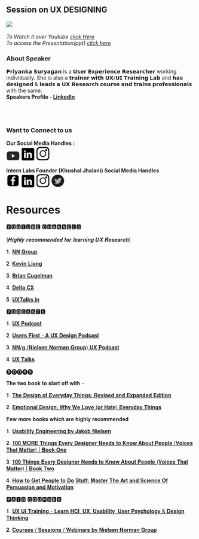 ##      Session on UX DESIGNING 
![](https://github.com/kishan-0904/UI-UX/blob/d3773d7d9370eff482d0c42546cd569c6e7bd50b/UI-UX.gif)

*To Watch it over Youtube [click Here][video]
<br>
To access the Presentation(ppt) [click here][ppt]*

### About Speaker
𝗣𝗿𝗶𝘆𝗮𝗻𝗸𝗮 𝗦𝘂𝗿𝘆𝗮𝗴𝗮𝗻 is a 𝗨𝘀𝗲𝗿 𝗘𝘅𝗽𝗲𝗿𝗶𝗲𝗻𝗰𝗲 𝗥𝗲𝘀𝗲𝗮𝗿𝗰𝗵𝗲𝗿 working individually. She is also a 𝘁𝗿𝗮𝗶𝗻𝗲𝗿 𝘄𝗶𝘁𝗵 𝗨𝗫/𝗨𝗜 𝗧𝗿𝗮𝗶𝗻𝗶𝗻𝗴 𝗟𝗮𝗯 and 𝗵𝗮𝘀 𝗱𝗲𝘀𝗶𝗴𝗻𝗲𝗱 & 𝗹𝗲𝗮𝗱𝘀 𝗮 𝗨𝗫 𝗥𝗲𝘀𝗲𝗮𝗿𝗰𝗵 𝗰𝗼𝘂𝗿𝘀𝗲 𝗮𝗻𝗱 𝘁𝗿𝗮𝗶𝗻𝘀 𝗽𝗿𝗼𝗳𝗲𝘀𝘀𝗶𝗼𝗻𝗮𝗹𝘀 with the same. <br>
**Speakers Profile - [LinkedIn][priyanka]**

<br><br>
### Want to Connect to us

**Our Social Media Handles : <br>**
[<img align = "auto" width = "36px" src="https://github.com/kishan-0904/Self-Programs/blob/main/yt.png" />][SYoutube]
[<img align = "auto" width = "36px" src="https://github.com/kishan-0904/Self-Programs/blob/main/linkedin.png" />][SLinkedin]
[<img align = "auto" width = "36px" src="https://github.com/kishan-0904/Self-Programs/blob/main/insta.jpg" />][SInsta]

**Intern Labs Founder (Khushal Jhalani) Social Media Handles** <br>
[<img align = "auto" width = "36px" src="https://github.com/kishan-0904/Self-Programs/blob/main/fb.png" />][fb]
 [<img align = "auto" width = "36px" src="https://github.com/kishan-0904/Self-Programs/blob/main/linkedin.png" />][linkedin]
 [<img align = "auto" width = "36px" src="https://github.com/kishan-0904/Self-Programs/blob/main/insta.jpg" />][insta]
 [<img align = "auto" width = "36px" src="https://github.com/kishan-0904/Self-Programs/blob/main/twitter.png" />][twitter]


# Resources



🆈🅾🆄🆃🆄🅱🅴 🅲🅷🅰🅽🅽🅴🅻🆂
<br><br>
(𝑯𝒊𝒈𝒉𝒍𝒚 𝒓𝒆𝒄𝒐𝒎𝒎𝒆𝒏𝒅𝒆𝒅 𝒇𝒐𝒓 𝒍𝒆𝒂𝒓𝒏𝒊𝒏𝒈 𝑼𝑿 𝑹𝒆𝒔𝒆𝒂𝒓𝒄𝒉)

𝟏. [𝐍𝐍 𝐆𝐫𝐨𝐮𝐩][yt1]

𝟐. [𝐊𝐞𝐯𝐢𝐧 𝐋𝐢𝐚𝐧𝐠][yt2]

𝟑. [𝐁𝐫𝐢𝐚𝐧 𝐂𝐮𝐠𝐞𝐥𝐦𝐚𝐧][yt3]

𝟒. [𝐃𝐞𝐥𝐭𝐚 𝐂𝐗][yt4]

𝟓. [𝐔𝐗𝐓𝐚𝐥𝐤𝐬.𝐢𝐧][yt5]


🅿🅾🅳🅲🅰🆂🆃🆂

𝟏. [𝐔𝐗 𝐏𝐨𝐝𝐜𝐚𝐬𝐭][pc1]

𝟐. [𝐔𝐬𝐞𝐫𝐬 𝐅𝐢𝐫𝐬𝐭 - 𝐀 𝐔𝐗 𝐃𝐞𝐬𝐢𝐠𝐧 𝐏𝐨𝐝𝐜𝐚𝐬𝐭][pc2]

𝟑. [𝐍𝐍/𝐠 (𝐍𝐢𝐞𝐥𝐬𝐞𝐧 𝐍𝐨𝐫𝐦𝐚𝐧 𝐆𝐫𝐨𝐮𝐩) 𝐔𝐗 𝐏𝐨𝐝𝐜𝐚𝐬𝐭][pc3]

𝟒. [𝐔𝐗 𝐓𝐚𝐥𝐤𝐬][pc4]


🅑🅞🅞🅚🅢

𝐓𝐡𝐞 𝐭𝐰𝐨 𝐛𝐨𝐨𝐤 𝐭𝐨 𝐬𝐭𝐚𝐫𝐭 𝐨𝐟𝐟 𝐰𝐢𝐭𝐡 -

𝟏. [𝐓𝐡𝐞 𝐃𝐞𝐬𝐢𝐠𝐧 𝐨𝐟 𝐄𝐯𝐞𝐫𝐲𝐝𝐚𝐲 𝐓𝐡𝐢𝐧𝐠𝐬: 𝐑𝐞𝐯𝐢𝐬𝐞𝐝 𝐚𝐧𝐝 𝐄𝐱𝐩𝐚𝐧𝐝𝐞𝐝 𝐄𝐝𝐢𝐭𝐢𝐨𝐧][bk1]

𝟐. [𝐄𝐦𝐨𝐭𝐢𝐨𝐧𝐚𝐥 𝐃𝐞𝐬𝐢𝐠𝐧: 𝐖𝐡𝐲 𝐖𝐞 𝐋𝐨𝐯𝐞 (𝐨𝐫 𝐇𝐚𝐭𝐞) 𝐄𝐯𝐞𝐫𝐲𝐝𝐚𝐲 𝐓𝐡𝐢𝐧𝐠𝐬][bk2]


𝐅𝐞𝐰 𝐦𝐨𝐫𝐞 𝐛𝐨𝐨𝐤𝐬 𝐰𝐡𝐢𝐜𝐡 𝐚𝐫𝐞 𝐡𝐢𝐠𝐡𝐥𝐲 𝐫𝐞𝐜𝐨𝐦𝐦𝐞𝐧𝐝𝐞𝐝

𝟏. [𝐔𝐬𝐚𝐛𝐢𝐥𝐢𝐭𝐲 𝐄𝐧𝐠𝐢𝐧𝐞𝐞𝐫𝐢𝐧𝐠 𝐛𝐲 𝐉𝐚𝐤𝐨𝐛 𝐍𝐢𝐞𝐥𝐬𝐞𝐧][mb1]

𝟐. [𝟏𝟎𝟎 𝐌𝐎𝐑𝐄 𝐓𝐡𝐢𝐧𝐠𝐬 𝐄𝐯𝐞𝐫𝐲 𝐃𝐞𝐬𝐢𝐠𝐧𝐞𝐫 𝐍𝐞𝐞𝐝𝐬 𝐭𝐨 𝐊𝐧𝐨𝐰 𝐀𝐛𝐨𝐮𝐭 𝐏𝐞𝐨𝐩𝐥𝐞 (𝐕𝐨𝐢𝐜𝐞𝐬 𝐓𝐡𝐚𝐭 𝐌𝐚𝐭𝐭𝐞𝐫) | 𝐁𝐨𝐨𝐤 𝐎𝐧𝐞][mb2]

𝟑. [𝟏𝟎𝟎 𝐓𝐡𝐢𝐧𝐠𝐬 𝐄𝐯𝐞𝐫𝐲 𝐃𝐞𝐬𝐢𝐠𝐧𝐞𝐫 𝐍𝐞𝐞𝐝𝐬 𝐭𝐨 𝐊𝐧𝐨𝐰 𝐀𝐛𝐨𝐮𝐭 𝐏𝐞𝐨𝐩𝐥𝐞 (𝐕𝐨𝐢𝐜𝐞𝐬 𝐓𝐡𝐚𝐭 𝐌𝐚𝐭𝐭𝐞𝐫) | 𝐁𝐨𝐨𝐤 𝐓𝐰𝐨][mb3]

𝟒. [𝐇𝐨𝐰 𝐭𝐨 𝐆𝐞𝐭 𝐏𝐞𝐨𝐩𝐥𝐞 𝐭𝐨 𝐃𝐨 𝐒𝐭𝐮𝐟𝐟: 𝐌𝐚𝐬𝐭𝐞𝐫 𝐓𝐡𝐞 𝐀𝐫𝐭 𝐚𝐧𝐝 𝐒𝐜𝐢𝐞𝐧𝐜𝐞 𝐎𝐟 𝐏𝐞𝐫𝐬𝐮𝐚𝐬𝐢𝐨𝐧 𝐚𝐧𝐝 𝐌𝐨𝐭𝐢𝐯𝐚𝐭𝐢𝐨𝐧][mb4]


🅿🅰🅸🅳 🅲🅾🆄🆁🆂🅴🆂

𝟏. [𝐔𝐗 𝐔𝐈 𝐓𝐫𝐚𝐢𝐧𝐢𝐧𝐠 - 𝐋𝐞𝐚𝐫𝐧 𝐇𝐂𝐈, 𝐔𝐗, 𝐔𝐬𝐚𝐛𝐢𝐥𝐢𝐭𝐲, 𝐔𝐬𝐞𝐫 𝐏𝐬𝐲𝐜𝐡𝐨𝐥𝐨𝐠𝐲 & 𝐃𝐞𝐬𝐢𝐠𝐧 𝐓𝐡𝐢𝐧𝐤𝐢𝐧𝐠][pc1]

𝟐. [𝐂𝐨𝐮𝐫𝐬𝐞𝐬 / 𝐒𝐞𝐬𝐬𝐢𝐨𝐧𝐬 / 𝐖𝐞𝐛𝐢𝐧𝐚𝐫𝐬 𝐛𝐲 𝐍𝐢𝐞𝐥𝐬𝐞𝐧 𝐍𝐨𝐫𝐦𝐚𝐧 𝐆𝐫𝐨𝐮𝐩][pc2]






[video]: https://tinyurl.com/firstUXSession

[priyanka]: https://www.linkedin.com/in/priyanka-suryagan

[Syoutube]: https://cutt.ly/internLabsYouTubeChannel

[Slinkedin]: https://www.linkedin.com/company/intern-labs/

[Sinsta]: https://www.instagram.com/internlabs/

[linkedin]: https://www.linkedin.com/in/apnakhushal/

[insta]: https://www.instagram.com/apnakhushal/

[twitter]: https://twitter.com/apnakhushal

[fb]: https://www.facebook.com/apnakhushal/

[ppt]: https://tinyurl.com/uxSessionOnePpt

[yt1]: https://youtube.com/c/NNgroup

[yt2]: https://youtube.com/c/KevinLiang

[yt3]: https://youtube.com/c/BrianCugelman

[yt4]: https://youtube.com/c/DeltaCX

[yt5]: https://youtube.com/channel/UCY6lLGPWC45DTrIeEgxVlYQ

[pc1]: https://open.spotify.com/show/0eFh7xIEdxgSV8ymW0I1Qz?si=qjftnetOSFG0RHhHJNXAfw&utm_source=copy-link&dl_branch=1

[pc2]: https://open.spotify.com/show/62EGUHIgrqVLut2WZ7JqNB?si=TP9ldnefQKyGr0e23Z-0fQ&utm_source=copy-link&dl_branch=1

[pc3]: https://open.spotify.com/show/3GFTfWpfv6m8nhKsPOlT8m?si=CMMfax7HRfClZjK_yaIvBA&utm_source=copy-link&dl_branch=1

[pc4]: https://open.spotify.com/show/36qyyvBQUQ1KTeb2wD923F?si=aB8bKsStTRSNaJ-9_RCw7g&utm_source=copy-link&dl_branch=1


[bk1]: https://www.amazon.in/dp/0465050654/ref=cm_sw_r_wa_apa_glt_fabc_9YZDZFKMT0GSR5HYAY9Z

[bk2]: https://www.amazon.in/dp/0465051367/ref=cm_sw_r_wa_apa_glt_fabc_5F98F73K7V7M5PF96TC6

[mb1]: https://www.amazon.com/dp/0125184069/ref=cm_sw_r_wa_awdb_imm_BPFMXW9VN706EZW6NF4C

[mb2]: https://www.amazon.in/dp/0134196031/ref=cm_sw_r_wa_apa_glt_fabc_6D512GPEQE10A91P3MJM

[mb3]: https://www.amazon.in/dp/0321767535/ref=cm_sw_r_wa_apa_glt_fabc_HNX7NV293ADCDYNAMGKK

[mb4]: https://www.amazon.in/dp/B00BU5G6HU/ref=cm_sw_r_wa_apa_glt_MFKSE0VTSZMBP804WYRH


[pc1]: https://uxuitraining.in/

[pc2]: https://www.nngroup.com/training/
